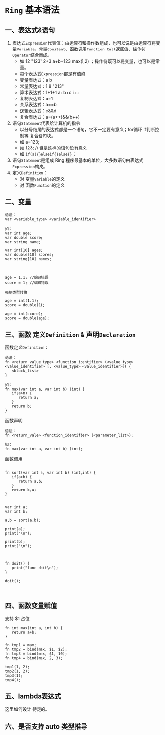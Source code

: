 # ```Ring``` 基本语法


## 一、表达式&语句

1. 表达式```Expression```代表值：由运算符和操作数组成，也可以说是由运算符将变量```Variable```、常量```Constant```、函数调用```Function Call```返回值、操作符```Operator```结合而成。
   - 如 12 "123" 2+3 a+b+123 max(1,2) ；操作符既可以是变量，也可以是常量。
   - 每个表达式```Expression```都是有值的
   - 变量表达式：a b
   - 常量表达式：1 8 "213"
   - 算术表达式：1+1+1 a+b+c i++
   - 复制表达式：a=1
   - 关系表达式：a==b
   - 逻辑表达式：c&&d
   - 复合表达式：a=(a++)&&(b++)
2. 语句```Statement```代表给计算机的指令：
   - 以分号结尾的表达式都是一个语句，它不一定要有意义；for循环 if判断控制等 复合语句块。
   - 如 a=123; 
   - 如 123; // 但是这样的语句没有意义
   - 如 ```if(a){}elseif{}else{}```；
3. 语句```Statement```是组成 Ring 程序最基本的单位，大多数语句由表达式```Expression```构成。
4. 定义```Definition```：
   - 对 变量```Variable```的定义
   - 对 函数```Function```的定义




## 二、变量

```
语法：
var <variable_type> <variable_identifier>

如：
var int age;
var double score;
var string name;

var int[10] ages;
var double[10] scores;
var string[10] names;



age = 1.1; //编译错误
score = 1; //编译错误

强制类型转换

age = int(1.1);
score = double(1);

age = int(score);
score = double(age);

```



## 三、函数 定义```Definition``` & 声明```Declaration```


函数定义```Definition```：

```
语法：
fn <return_value_type> <function_identifier> (<value_type> <value_identifier> [, <value_type> <value_identifier>]) {
   <block_list>
}

如：
fn max(var int a, var int b) (int) {
   if(a>b) {
      return a;
   }
   return b;
}
```

函数声明

```
语法：
fn <return_vale> <function_identifier> (<parameter_list>);

如：
fn max(var int a, var int b) (int);
```

函数调用

```

fn sort(var int a, var int b) (int,int) {
   if(a>b) {
      return a,b;
   }
   return b,a;
}


var int a;
var int b;

a,b = sort(a,b);

print(a);
print("\n");

print(b);
print("\n");



fn doit() {
   print("func doit\n");
}

doit();



```


## 四、函数变量赋值

支持 $1 占位

```
fn int max(int a, int b) {
   return a+b;
}

fn tmp1 = max;
fn tmp2 = bind(max, $1, $2);
fn tmp3 = bind(max, $1, 10);
fn tmp4 = bind(max, 2, 3);

tmp1(1, 2);
tmp2(1, 2);
tmp3(1);
tmp4();

```


## 五、lambda表达式

这里如何设计 待定的。

## 六、是否支持 auto 类型推导


